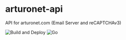 # arturonet-api
API for arturonet.com (Email Server and reCAPTCHAv3)

![Build and Deploy](https://github.com/ArturoGuerra/arturonet-api/workflows/Build%20and%20Deploy/badge.svg) ![Go](https://github.com/ArturoGuerra/arturonet-api/workflows/Go/badge.svg)
